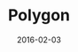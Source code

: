 ---
title: Polygon
description: Polygon is an interactive installation that conveys the emotional involvement of a single participant or the entire group. It offers multiple interactions using the sequencer philosophy.
client:
skills:
  - User Interface
  - Interaction Design
date: 2016-02-03
finished: true
layout: work
permalink: false
---